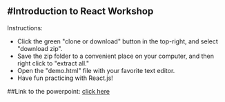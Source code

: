 
#Introduction to React Workshop
---

Instructions:
* Click the green "clone or download" button in the top-right, and select "download zip".
* Save the zip folder to a convenient place on your computer, and then right click to "extract all."
* Open the "demo.html" file with your favorite text editor.
* Have fun practicing with React.js!

##Link to the powerpoint: [click here](https://docs.google.com/presentation/d/1Y4KS--jqB3hgHGVqmqy-b_pZ4m5SntcU8hMWE84B1FE/edit?usp=sharing)
